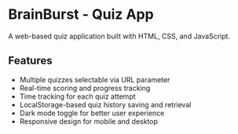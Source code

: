 
# BrainBurst - Quiz App

A web-based quiz application built with HTML, CSS, and JavaScript.

## Features

- Multiple quizzes selectable via URL parameter
- Real-time scoring and progress tracking
- Time tracking for each quiz attempt
- LocalStorage-based quiz history saving and retrieval
- Dark mode toggle for better user experience
- Responsive design for mobile and desktop
